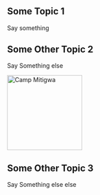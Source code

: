 # 

## Some Topic 1

Say something

## Some Other Topic 2

Say Something else

<img src="http://c001af38d1d46a976912-b99970780ce78ebdd694d83e551ef810.r48.cf1.rackcdn.com/orgsrichtextimages/1944/mitigwa%20june%202004%20318.jpg" 
alt="Camp Mitigwa" width="175" />

## Some Other Topic 3

Say Something else else
